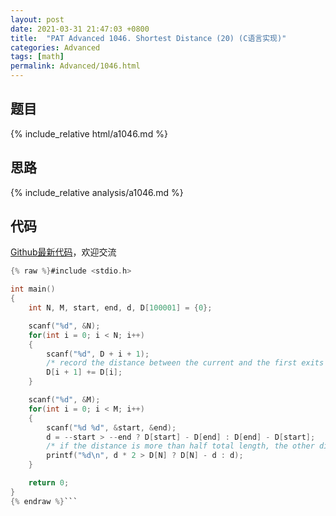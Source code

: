 ```yaml
---
layout: post
date: 2021-03-31 21:47:03 +0800
title:  "PAT Advanced 1046. Shortest Distance (20) (C语言实现)"
categories: Advanced
tags: [math]
permalink: Advanced/1046.html
---
```


## 题目

{% include_relative html/a1046.md %}

## 思路

{% include_relative analysis/a1046.md %}

## 代码

[Github最新代码](https://github.com/OliverLew/PAT/blob/master/PATAdvanced/1046.c)，欢迎交流

```c
{% raw %}#include <stdio.h>

int main()
{
    int N, M, start, end, d, D[100001] = {0};

    scanf("%d", &N);
    for(int i = 0; i < N; i++)
    {
        scanf("%d", D + i + 1);
        /* record the distance between the current and the first exits */
        D[i + 1] += D[i];
    }

    scanf("%d", &M);
    for(int i = 0; i < M; i++)
    {
        scanf("%d %d", &start, &end);
        d = --start > --end ? D[start] - D[end] : D[end] - D[start];
        /* if the distance is more than half total length, the other direction will be shorter */
        printf("%d\n", d * 2 > D[N] ? D[N] - d : d);
    }

    return 0;
}
{% endraw %}```